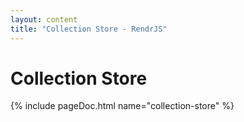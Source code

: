 ```yaml
---
layout: content
title: "Collection Store - RendrJS"
---
```


# Collection Store

{% include pageDoc.html name="collection-store" %}
